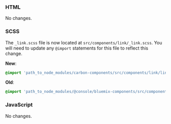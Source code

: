 ### HTML

No changes.

### SCSS

The `_link.scss` file is now located at `src/components/link/_link.scss`. You
will need to update any `@import` statements for this file to reflect this
change.

**New**:

```scss
@import 'path_to_node_modules/carbon-components/src/components/link/link';
```

**Old**:

```scss
@import 'path_to_node_modules/@console/bluemix-components/src/components/link/link';
```

### JavaScript

No changes.
